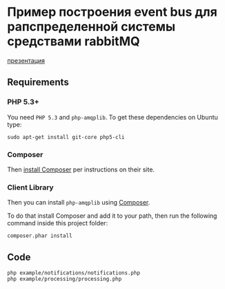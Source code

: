 # Пример построения event bus для рапспределенной системы средствами rabbitMQ
[презентация](https://slides.com/anatoliipopov/event-bus-event-example)
## Requirements

### PHP 5.3+

You need `PHP 5.3` and `php-amqplib`. To get these
dependencies on Ubuntu type:

    sudo apt-get install git-core php5-cli


### Composer

Then [install Composer](https://getcomposer.org/download/) per instructions on their site.


### Client Library

Then you can install `php-amqplib` using [Composer](http://getcomposer.org).

To do that install Composer and add it to your path, then run the following command
inside this project folder:

    composer.phar install

## Code



    php example/notifications/notifications.php
    php example/processing/processing.php
